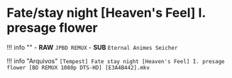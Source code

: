 # Fate/stay night [Heaven's Feel] I. presage flower

!!! info ""
    - **RAW**
    ```
    JPBD REMUX
    ```
    - **SUB**
    ```
    Eternal Animes
    Seicher
    ```

!!! info "Arquivos"
    ```
    [Tempest] Fate stay night [Heaven's Feel] I. presage flower [BD REMUX 1080p DTS-HD] [E3A4B442].mkv
    ```